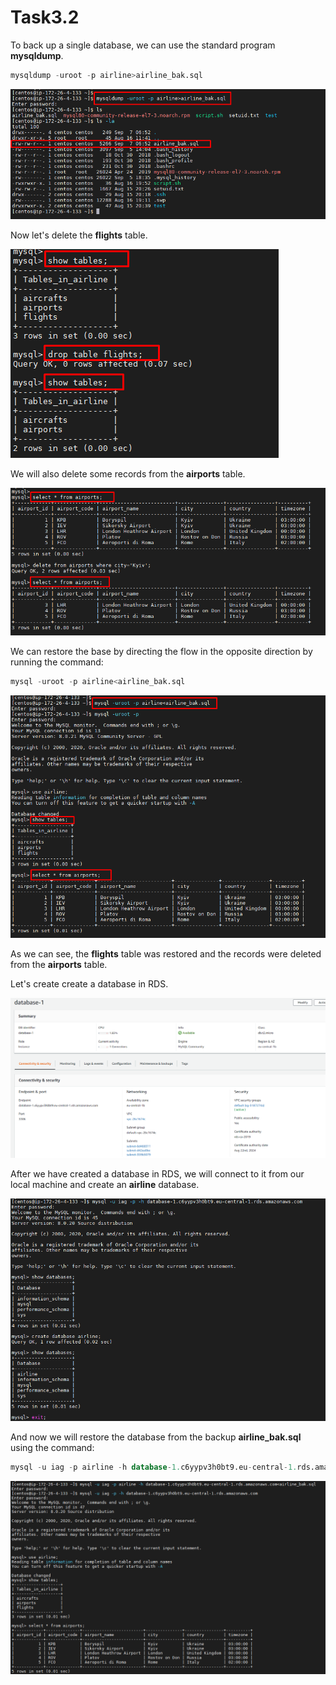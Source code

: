 ﻿# Task3.2

To back up a single database, we can use the standard program **mysqldump**.

```sql
mysqldump -uroot -p airline>airline_bak.sql
```
![](images/Screenshot1.png)

Now let's delete the **flights** table.

![](images/Screenshot_2.png)

We will also delete some records from the **airports** table.

![](images/Screenshot_1.png)

We can restore the base by directing the flow in the opposite direction by running the command:

```sql
mysql -uroot -p airline<airline_bak.sql
```

![](images/Screenshot_3.png)

As we can see, the **flights** table was restored and the records were deleted from the **airports** table.

Let's create create a database in RDS.

![](images/Screenshot_6.png)

After we have created a database in RDS, we will connect to it from our local machine and create an **airline** database.

![](images/Screenshot_4.png)

And now we will restore the database from the backup **airline_bak.sql** using the command:

```sql
mysql -u iag -p airline -h database-1.c6yypv3h0bt9.eu-central-1.rds.amazonaws.com<airline_bak.sql
```



![](images/Screenshot_5.png)
